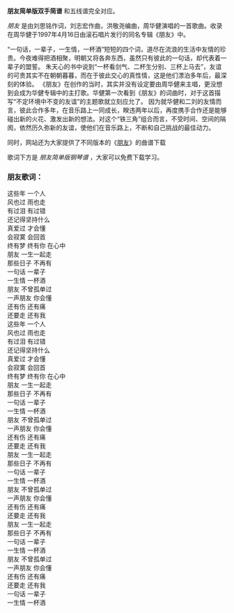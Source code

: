 

**朋友简单版双手简谱** 和五线谱完全对应。

_朋友_ 是由刘思铭作词，刘志宏作曲，洪敬尧编曲，周华健演唱的一首歌曲。收录在周华健于1997年4月16日由滚石唱片发行的同名专辑《朋友》中。

“一句话，一辈子，一生情，一杯酒”短短的四个词，道尽在流浪的生活中友情的珍贵。今夜难得把酒相聚，明朝又将各奔东西，虽然只有彼此的一句话，却代表着一辈子的盟誓。
朱天心的书中说到“一杯看剑气、二杯生分别、三杯上马去”，友谊的可贵其实不在朝朝暮暮，而在于彼此交心的真性情，这是他们漂泊多年后，最深刻的体验。
《朋友》在创作的当时，其实并没有设定要由周华健来主唱，更没想到会成为华健专辑中的主打歌。华健第一次看到《朋友》的词曲时，对于这首描写“不定环境中不变的友谊”的主题歌就立刻应允了。
因为就华健和二刘的友情而言，彼此合作多年，在音乐路上一同成长，睽违两年以后，再度携手合作还是能够碰出新的火花、激发出新的想法。对这个“铁三角”组合而言，不受时间、空间的隔阂，依然历久弥新的友谊，使他们在音乐路上，不断和自己挑战的最佳动力。

同时，网站还为大家提供了不同版本的《[朋友](Music-6467-朋友-周华健.html "朋友")》的曲谱下载

歌词下方是 _朋友简单版钢琴谱_ ，大家可以免费下载学习。

### 朋友歌词：

这些年 一个人  
风也过 雨也走  
有过泪 有过错  
还记得坚持什么  
真爱过 才会懂  
会寂寞 会回首  
终有梦 终有你 在心中  
朋友 一生一起走  
那些日子 不再有  
一句话 一辈子  
一生情 一杯酒  
朋友 不曾孤单过  
一声朋友 你会懂  
还有伤 还有痛  
还要走 还有我  
这些年 一个人  
风也过 雨也走  
有过泪 有过错  
还记得坚持什么  
真爱过 才会懂  
会寂寞 会回首  
终有梦 终有你 在心中  
朋友 一生一起走  
那些日子 不再有  
一句话 一辈子  
一生情 一杯酒  
朋友 不曾孤单过  
一声朋友 你会懂  
还有伤 还有痛  
还要走 还有我  
朋友 一生一起走  
那些日子 不再有  
一句话 一辈子  
一生情 一杯酒  
朋友 不曾孤单过  
一声朋友 你会懂  
还有伤 还有痛  
还要走 还有我  
朋友 一生一起走  
那些日子 不再有  
一句话 一辈子  
一生情 一杯酒  
朋友 不曾孤单过  
一声朋友 你会懂  
还有伤 还有痛  
还要走 还有我  
一句话 一辈子  
一生情 一杯酒

